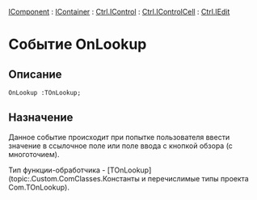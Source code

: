 ﻿---
Link: .Ctrl.IEdit.@OnLookup
---

[IComponent](topic:Com.Custom.ComClasses.IComponent.Default) :
[IContainer](topic:Com.Custom.ComClasses.IContainer.Default) :
[Ctrl.IControl](topic:Com.Custom.ComClasses.Ctrl.IControl.Default) :
[Ctrl.IControlCell](topic:Com.Custom.ComClasses.Ctrl.IControlCell.Default) :
[Ctrl.IEdit](Default)

# Событие OnLookup

## Описание

    OnLookup :TOnLookup;

## Назначение

Данное событие происходит при попытке пользователя ввести значение в ссылочное поле
или поле ввода с кнопкой обзора (с многоточием).

Тип функции-обработчика -
[TOnLookup](topic:.Custom.ComClasses.Константы и перечислимые типы проекта Com.TOnLookup).